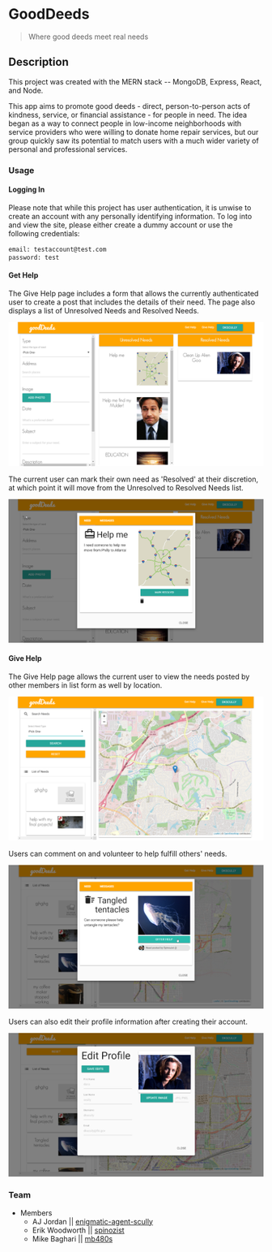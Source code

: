 # GoodDeeds

> Where good deeds meet real needs

## Description

This project was created with the MERN stack -- MongoDB, Express, React, and Node.

This app aims to promote good deeds - direct, person-to-person acts of kindness, service, or financial assistance - for people in need. The idea began as a way to connect people in low-income neighborhoods with service providers who were willing to donate home repair services, but our group quickly saw its potential to match users with a much wider variety of personal and professional services.

### Usage

#### Logging In

Please note that while this project has user authentication, it is unwise to create an account with any personally identifying information. To log into and view the site, please either create a dummy account or use the following credentials:

```
email: testaccount@test.com
password: test
```

#### Get Help

The Give Help page includes a form that allows the currently authenticated user to create a post that includes the details of their need. The page also displays a list of Unresolved Needs and Resolved Needs.

![Get Help Page](./readme_imgs/GetHelpPage.png)

The current user can mark their own need as 'Resolved' at their discretion, at which point it will move from the Unresolved to Resolved Needs list.

![My Need View](./readme_imgs/MyNeedView.png)

#### Give Help

The Give Help page allows the current user to view the needs posted by other members in list form as well by location.

![Give Help Page](./readme_imgs/GiveHelpView.png)

Users can comment on and volunteer to help fulfill others' needs.

![Other User's Need View](./readme_imgs/OtherNeedView.png)

Users can also edit their profile information after creating their account.

![Edit Profile](./readme_imgs/EditProfile.png)

### Team

- Members
  - AJ Jordan || [enigmatic-agent-scully](https://github.com/enigmatic-agent-scully)
  - Erik Woodworth || [spinozist](https://github.com/spinozist)
  - Mike Baghari || [mb480s](https://github.com/mb480s)

